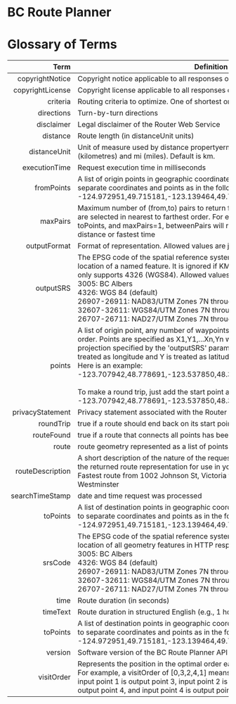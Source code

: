 # BC Route Planner
# Glossary of Terms
Term | Definition
----: | -----------
<a name="copyrightNotice">copyrightNotice</a> | Copyright notice applicable to all responses of the BC Route Planner
<a name="copyrightLicense">copyrightLicense</a> | Copyright license applicable to all responses of the BC Route Planner
<a name="criteria">criteria</a> | Routing criteria to optimize. One of shortest or fastest. Default is shortest
<a name="directions">directions</a> | Turn-by-turn directions
<a name="disclaimer">disclaimer</a> | Legal disclaimer of the Router Web Service
<a name="distance">distance</a> | Route length (in distanceUnit units)
<a name="distanceUnit">distanceUnit</a> | Unit of measure used by distance propertyerm. Allowed values are km (kilometres) and mi (miles). Default is km.
<a name="executionTime">executionTime</a> | Request execution time in milliseconds
<a name="fromPoints">fromPoints</a> | A list of origin points in geographic coordinates (lon/lat). Commas are used to separate coordinates and points as in the following list of two points: -124.972951,49.715181,-123.139464,49.704015
<a name="maxPairs">maxPairs</a> | Maximum number of (from,to) pairs to return for each point in fromPoints. pairs are selected in nearest to farthest order. For example, given 1 fromPoints, 10 toPoints, and maxPairs=1, betweenPairs will return the pair with the shortest distance or fastest time
<a name="outputFormat">outputFormat</a> | Format of representation. Allowed values are json, html, and kml. Default is json.
<a name="outputSRS">outputSRS</a> | The EPSG code of the spatial reference system used to state the coordination location of a named feature. It is ignored if KML output is specified since KML only supports 4326 (WGS84). Allowed values are:<br>3005: BC Albers<br>4326: WGS 84 (default)<br>26907-26911: NAD83/UTM Zones 7N through 11N<br>32607-32611: WGS84/UTM Zones 7N through 11N<br>26707-26711: NAD27/UTM Zones 7N through 11N
<a name="points">points</a> | A list of origin point, any number of waypoints, and destination point in visiting order. Points are specified as X1,Y1,...Xn,Yn where X and Y are values in the projection specified by the 'outputSRS' parameter. If no outputSRS is given, X is treated as longitude and Y is treated as latitude.<br>Here is an example:<br>-123.707942,48.778691,-123.537850,48.382005<br><br>To make a round trip, just add the start point as in:<br>-123.707942,48.778691,-123.537850,48.382005,-123.707942,48.778691
<a name="privacyStatement">privacyStatement</a> | Privacy statement associated with the Router Web Service
<a name="roundTrip">roundTrip</a> | true if a route should end back on its start point; false otherwise
<a name="routeFound">routeFound</a> | true if a route that connects all points has been found; false otherwise
<a name="route">route</a> | route geometry represented as a list of points.
<a name="routeDescription">routeDescription</a> | A short description of the nature of the requested route. This will be echoed in the returned route representation for use in your application. For example:<br>Fastest route from 1002 Johnson St, Victoria to 1105 Royal Ave, New Westminster
<a name="searchTimestamp">searchTimeStamp</a> | date and time request was processed
<a name="toPoints">toPoints</a> | A list of destination points in geographic coordinates (lon/lat). Commas are used to separate coordinates and points as in the following list of two points: -124.972951,49.715181,-123.139464,49.704015
<a name="srsCode">srsCode</a> | The EPSG code of the spatial reference system used to state the coordinate location of all geometry features in HTTP response. Allowed values are:<br>3005: BC Albers<br>4326: WGS 84 (default)<br>26907-26911: NAD83/UTM Zones 7N through 11N<br>32607-32611: WGS84/UTM Zones 7N through 11N<br>26707-26711: NAD27/UTM Zones 7N through 11N
<a name="time">time</a> | Route duration (in seconds)
<a name="timeText">timeText</a> | Route duration in structured English (e.g., 1 hour and 15 minutes)
<a name="toPoints">toPoints</a> | A list of destination points in geographic coordinates (lon/lat). Commas are used to separate coordinates and points as in the following list of two points: -124.972951,49.715181,-123.139464,49.704015
<a name="version">version</a> | Software version of the BC Route Planner API
<a name="visitOrder">visitOrder</a> | Represents the position in the optimal order each input point should appear in. For example, a visitOrder of [0,3,2,4,1] means input point 0 is output point 0, input point 1 is output point 3, input point 2 is output point 2, input point 3 is output point 4, and input point 4 is output point 1
